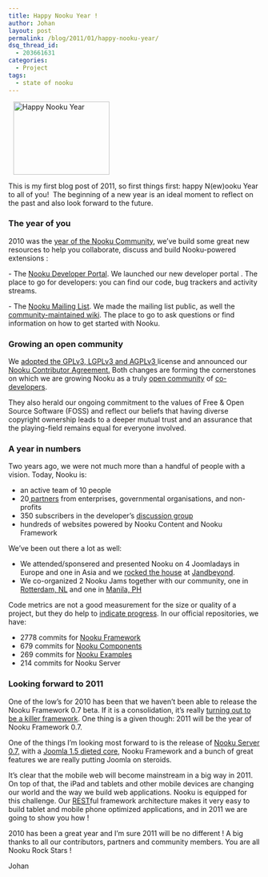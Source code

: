 ```yaml
---
title: Happy Nooku Year !
author: Johan
layout: post
permalink: /blog/2011/01/happy-nooku-year/
dsq_thread_id:
  - 203661631
categories:
  - Project
tags:
  - state of nooku
---
```

[<img class="alignright" style="margin-left: 10px; margin-right: 10px;" src="http://farm6.static.flickr.com/5049/5328896856_1d8177a196_m.jpg" alt="Happy Nooku Year" width="192" height="146" />][1]

  <p>
    This is my first blog post of 2011, so first things first: happy N(ew)ooku Year to all of you!  The beginning of a new year is an ideal moment to reflect on the past and also look forward to the future.
  </p>
  
  <h3>
    The year of you
  </h3>
  
  <p>
    2010 was the <a href="http://blog.nooku.org/2010/04/the-state-of-nooku/">year of the Nooku Community</a>, we’ve build some great new resources to help you collaborate, discuss and build Nooku-powered extensions :
  </p>
  
  <p>
    - The <a href="http://code.nooku.org/">Nooku Developer Portal</a>. We launched our new developer portal . The place to go for developers: you can find our code, bug trackers and activity streams.
  </p>
  
  <p>
    - The <a href="http://lists.nooku.org/">Nooku Mailing List</a>. We made the mailing list public, as well the <a href="http://wiki.nooku.org/">community-maintained wiki</a>. The place to go to ask questions or find information on how to get started with Nooku.
  </p>
  
  <h3>
    Growing an open community
  </h3>
  
  <p>
    We <a href="http://blog.nooku.org/2010/10/nooku-is-going-gplv3/">adopted the GPLv3, LGPLv3 and AGPLv3 </a>license and announced our <a href="http://blog.nooku.org/2010/11/nooku-contributor-agreement/">Nooku Contributor Agreement.</a> Both changes are forming the cornerstones on which we are growing Nooku as a truly <a href="http://jukkaz.wordpress.com/2010/11/08/models-of-corporate-open-source/">open community</a> of <a href="http://blogs.computerworlduk.com/simon-says/2010/09/open-source-community-types/index.htm">co-developers</a>.
  </p>
  
  <p>
    They also herald our ongoing commitment to the values of Free & Open Source Software (FOSS) and reflect our beliefs that having diverse copyright ownership leads to a deeper mutual trust and an assurance that the playing-field remains equal for everyone involved.
  </p>
  
  <p>
    <!--more-->
  </p>
  
  <h3>
    A year in numbers
  </h3>
  
  <p>
    Two years ago, we were not much more than a handful of people with a vision. Today, Nooku is:
  </p>
  
  <ul>
    <li>
      an active team of 10 people
    </li>
    <li>
      20<a href="http://nooku.org/partners.html"> partners</a> from enterprises, governmental organisations, and non-profits
    </li>
    <li>
      350 subscribers in the developer’s <a href="http://lists.nooku.org/">discussion group</a>
    </li>
    <li>
      hundreds of websites powered by Nooku Content and Nooku Framework
    </li>
  </ul>
  
  <p>
    We’ve been out there a lot as well:
  </p>
  
  <ul>
    <li>
      We attended/sponsered and presented Nooku on 4 Joomladays in Europe and one in Asia and we <a href="http://blog.nooku.org/2010/07/nooku-extension-showcase-video/">rocked the house</a> at <a href="http://jandbeyond.org/">Jandbeyond</a>.
    </li>
    <li>
      We co-organized 2 Nooku Jams together with our community, one in <a href="http://blog.nooku.org/2011/01/jamming-in-rotterdam-with-nooku/">Rotterdam, NL</a> and one in <a href="http://blog.nooku.org/2010/10/jamming-in-manila-with-nooku/">Manila, PH</a>
    </li>
  </ul>
  
  <p>
    Code metrics are not a good measurement for the size or quality of a project, but they do help to <a href="http://www.ohloh.net/p/nooku-framework">indicate progress</a>. In our official repositories, we have:
  </p>
  
  <ul>
    <li>
      2778 commits for <a href="https://www.assembla.com/spaces/nooku-framework">Nooku Framework</a>
    </li>
    <li>
      679 commits for <a href="https://www.assembla.com/spaces/nooku-components">Nooku Components</a>
    </li>
    <li>
      269 commits for <a href="https://www.assembla.com/spaces/nooku-examples">Nooku Examples</a>
    </li>
    <li>
      214 commits for Nooku Server
    </li>
  </ul>
  
  <h3>
    Looking forward to 2011
  </h3>
  
  <p>
    One of the low’s for 2010 has been that we haven’t been able to release the Nooku Framework 0.7 beta. If it is a consolidation, it’s really <a href="http://blog.nooku.org/2010/09/nooku-community-rocking-on/">turning out to be a killer framework</a>. One thing is a given though: 2011 will be the year of Nooku Framework 0.7.
  </p>
  
  <p>
    One of the things I’m looking most forward to is the release of <a href="http://blog.nooku.org/2010/12/nooku-server-joomla-on-steroids/">Nooku Server 0.7,</a> with a <a href="http://blog.nooku.org/2010/12/putting-nooku-server-on-a-diet/">Joomla 1.5 dieted core</a>, Nooku Framework and a bunch of great features we are really putting Joomla on steroids.
  </p>
  
  <p>
    It&#8217;s clear that the mobile web will become mainstream in a big way in 2011. On top of that, the iPad and tablets and other mobile devices are changing our world and the way we build web applications. Nooku is equipped for this challenge. Our <a href="http://en.wikipedia.org/wiki/Representational_State_Transfer">REST</a>ful framework architecture makes it very easy to build tablet and mobile phone optimized applications, and in 2011 we are going to show you how !
  </p>
  
  <p>
    2010 has been a great year and I’m sure 2011 will be no different ! A big thanks to all our contributors, partners and community members. You are all Nooku Rock Stars !
  </p>
  
  <p>
    Johan
  </p>


 [1]: http://www.flickr.com/photos/nooku/5328896856/ "Happy Nooku Year by Nooku, on Flickr"